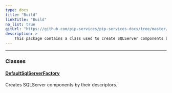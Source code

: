 ```yaml
---
type: docs
title: "Build"
linkTitle: "Build"
no_list: true
gitUrl: "https://github.com/pip-services/pip-services-docs/tree/master/content/en/v3/toolkit_api/net/sqlserver"
description: >
    This package contains a class used to create SQLServer components based on their descriptors.
---
```

---
<div class="module-body"> 

### Classes

#### [DefaultSqlServerFactory](default_sqlserver_factory)
Creates SQLServer components by their descriptors.


</div>


